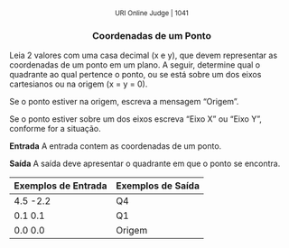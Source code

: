 <center>
	<small>URI Online Judge | 1041</small>
	<h3>Coordenadas de um Ponto</h3>
</center>

Leia 2 valores com uma casa decimal (x e y), que devem representar as coordenadas de um ponto em um plano. A seguir, determine qual o quadrante ao qual pertence o ponto, ou se está sobre um dos eixos cartesianos ou na origem (x = y = 0).

Se o ponto estiver na origem, escreva a mensagem “Origem”.

Se o ponto estiver sobre um dos eixos escreva “Eixo X” ou “Eixo Y”, conforme for a situação.

**Entrada**
A entrada contem as coordenadas de um ponto.

**Saída**
A saída deve apresentar o quadrante em que o ponto se encontra.

|  Exemplos de Entrada  | Exemplos de Saída  |
| :------------ | :------------ |
| 4.5 -2.2 | Q4 |
| 0.1 0.1 | Q1 |
| 0.0 0.0 | Origem |









